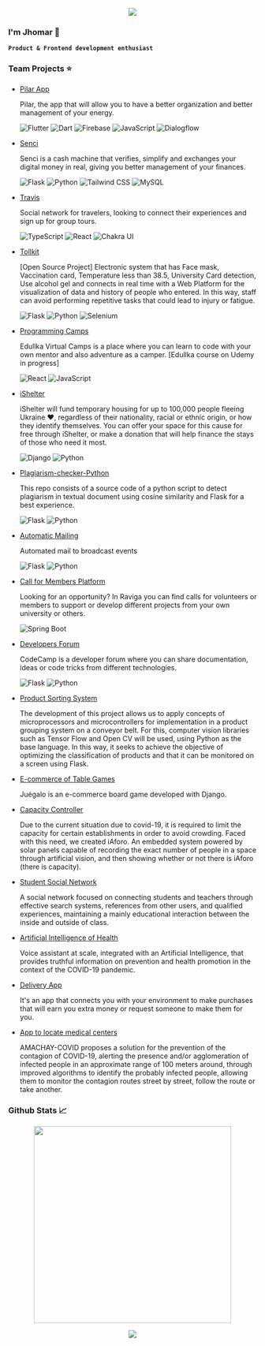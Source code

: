 <p align="center">
  <img src="https://capsule-render.vercel.app/api?type=waving&color=gradient&text=Hi!&height=100&section=header"/>
</p>

### I'm Jhomar 👋 
**`Product & Frontend development enthusiast`** 

### Team Projects :star:

- [Pilar App](https://github.com/Pilar-App/pilar-app)

  Pilar, the app that will allow you to have a better organization and better management of your energy.
  
  ![Flutter](https://img.shields.io/static/v1?style=for-the-badge&message=Flutter&color=02569B&logo=Flutter&logoColor=FFFFFF&label=) ![Dart](https://img.shields.io/static/v1?style=for-the-badge&message=Dart&color=0175C2&logo=Dart&logoColor=FFFFFF&label=) ![Firebase](https://img.shields.io/static/v1?style=for-the-badge&message=Firebase&color=222222&logo=Firebase&logoColor=FFCA28&label=) ![JavaScript](https://img.shields.io/static/v1?style=for-the-badge&message=JavaScript&color=222222&logo=JavaScript&logoColor=F7DF1E&label=) ![Dialogflow](https://img.shields.io/static/v1?style=for-the-badge&message=Dialogflow&color=222222&logo=Dialogflow&logoColor=FF9800&label=)

- [Senci](https://github.com/Jhomar1158-ux/SenciLovers)

  Senci is a cash machine that verifies, simplify and exchanges your digital money in real, giving you better management of your finances.
  
  ![Flask](https://img.shields.io/static/v1?style=for-the-badge&message=Flask&color=000000&logo=Flask&logoColor=FFFFFF&label=) ![Python](https://img.shields.io/static/v1?style=for-the-badge&message=Python&color=3776AB&logo=Python&logoColor=FFFFFF&label=) ![Tailwind CSS](https://img.shields.io/static/v1?style=for-the-badge&message=Tailwind+CSS&color=222222&logo=Tailwind+CSS&logoColor=06B6D4&label=) ![MySQL](https://img.shields.io/static/v1?style=for-the-badge&message=MySQL&color=4479A1&logo=MySQL&logoColor=FFFFFF&label=) 

- [Travis](https://github.com/No-Country/C7-07)

  Social network for travelers, looking to connect their experiences and sign up for group tours.
  
  ![TypeScript](https://img.shields.io/static/v1?style=for-the-badge&message=TypeScript&color=3178C6&logo=TypeScript&logoColor=FFFFFF&label=) ![React](https://img.shields.io/static/v1?style=for-the-badge&message=React&color=222222&logo=React&logoColor=61DAFB&label=) ![Chakra UI](https://img.shields.io/static/v1?style=for-the-badge&message=Chakra+UI&color=319795&logo=Chakra+UI&logoColor=FFFFFF&label=) 

- [Tollkit](https://github.com/TollKit/tollkit)

  [Open Source Project] Electronic system that has Face mask, Vaccination card, Temperature less than 38.5, University Card detection, Use alcohol gel and connects in real time with a Web Platform for the visualization of data and history of people who entered. In this way, staff can avoid performing repetitive tasks that could lead to injury or fatigue.
  
  ![Flask](https://img.shields.io/static/v1?style=for-the-badge&message=Flask&color=000000&logo=Flask&logoColor=FFFFFF&label=) ![Python](https://img.shields.io/static/v1?style=for-the-badge&message=Python&color=3776AB&logo=Python&logoColor=FFFFFF&label=) ![Selenium](https://img.shields.io/static/v1?style=for-the-badge&message=Selenium&color=43B02A&logo=Selenium&logoColor=FFFFFF&label=) 

  
- [Programming Camps](https://github.com/Edullka-Platform/edullka-platform)

  Edullka Virtual Camps is a place where you can learn to code with your own mentor and also adventure as a camper. [Edullka course on Udemy in progress]
  
  ![React](https://img.shields.io/static/v1?style=for-the-badge&message=React&color=222222&logo=React&logoColor=61DAFB&label=) ![JavaScript](https://img.shields.io/static/v1?style=for-the-badge&message=JavaScript&color=222222&logo=JavaScript&logoColor=F7DF1E&label=)

- [iShelter](https://github.com/CodingDojoHackathonTeam2/SafeMaps)

  iShelter will fund temporary housing for up to 100,000 people fleeing Ukraine ❤, regardless of their nationality, racial or ethnic origin, or how they identify     themselves. You can offer your space for this cause for free through iShelter, or make a donation that will help finance the stays of those who need it most.
  
  ![Django](https://img.shields.io/static/v1?style=for-the-badge&message=Django&color=092E20&logo=Django&logoColor=FFFFFF&label=) ![Python](https://img.shields.io/static/v1?style=for-the-badge&message=Python&color=3776AB&logo=Python&logoColor=FFFFFF&label=)

- [Plagiarism-checker-Python ](https://github.com/Jhomar1158-ux/Plagiarism-Checker-Project)

  This repo consists of a source code of a python script to detect plagiarism in textual document using cosine similarity and Flask for a best experience.
  
  ![Flask](https://img.shields.io/static/v1?style=for-the-badge&message=Flask&color=000000&logo=Flask&logoColor=FFFFFF&label=) ![Python](https://img.shields.io/static/v1?style=for-the-badge&message=Python&color=3776AB&logo=Python&logoColor=FFFFFF&label=) 

- [Automatic Mailing](https://github.com/Jhomar1158-ux/Mailing-RAS-UNI)

  Automated mail to broadcast events
  
  ![Flask](https://img.shields.io/static/v1?style=for-the-badge&message=Flask&color=000000&logo=Flask&logoColor=FFFFFF&label=) ![Python](https://img.shields.io/static/v1?style=for-the-badge&message=Python&color=3776AB&logo=Python&logoColor=FFFFFF&label=) 

- [Call for Members Platform](https://github.com/Jhomar1158-ux/Raviga)

  Looking for an opportunity? In Raviga you can find calls for volunteers or members to support or develop different projects from your own university or others.
  
  ![Spring Boot](https://img.shields.io/static/v1?style=for-the-badge&message=Spring+Boot&color=6DB33F&logo=Spring+Boot&logoColor=FFFFFF&label=)

- [Developers Forum](https://github.com/Jhomar1158-ux/code-camp)

  CodeCamp is a developer forum where you can share documentation, ideas or code tricks from different technologies.
  
    ![Flask](https://img.shields.io/static/v1?style=for-the-badge&message=Flask&color=000000&logo=Flask&logoColor=FFFFFF&label=) ![Python](https://img.shields.io/static/v1?style=for-the-badge&message=Python&color=3776AB&logo=Python&logoColor=FFFFFF&label=) 

- [Product Sorting System](https://github.com/Jhomar1158-ux/Proyecto-003)

  The development of this project allows us to apply concepts of microprocessors and microcontrollers for implementation in a product grouping system on a conveyor belt. For    this, computer vision libraries such as Tensor Flow and Open CV will be used, using Python as the base language. In this way, it seeks to achieve the objective of optimizing the classification of products and that it can be monitored on a screen using Flask.

- [E-commerce of Table Games](https://github.com/Jhomar1158-ux/ecommerce-de-juegos-de-mesa)

  Juégalo is an e-commerce board game developed with Django.
 
- [Capacity Controller](https://github.com/Jhomar1158-ux/iAforo-pruebas)

  Due to the current situation due to covid-19, it is required to limit the capacity for certain establishments in order to avoid crowding. Faced with this need, we created iAforo. An embedded system powered by solar panels capable of recording the exact number of people in a space through artificial vision, and then showing whether or not there is iAforo (there is capacity).
  
- [Student Social Network](https://github.com/JoCGM09/Izily-React)

  A social network focused on connecting students and teachers through effective search systems, references from other users, and qualified experiences, maintaining a mainly   educational interaction between the inside and outside of class.
  
- [Artificial Intelligence of Health](https://github.com/Jhomar1158-ux/KaliTeamUNI)

  Voice assistant at scale, integrated with an Artificial Intelligence, that provides truthful information on prevention and health promotion in the context of the COVID-19 pandemic.
 
  
- [Delivery App](https://github.com/Jhomar1158-ux/Somos-Qurier-App)
  
  It's an app that connects you with your environment to make purchases that will earn you extra money or request someone to make them for you.
  
- [App to locate medical centers](https://github.com/Jhomar1158-ux/Project-Amachay)
  
  AMACHAY-COVID proposes a solution for the prevention of the contagion of COVID-19, alerting the presence and/or agglomeration of infected people in an approximate range of   100 meters around, through improved algorithms to identify the probably infected people, allowing them to monitor the contagion routes street by street, follow the route or   take another.
  
### Github Stats 📈 

<p align="center">
 <img width="400px" src="https://github-readme-stats.vercel.app/api/top-langs/?username=Jhomar1158-ux&layout=compact&theme=radical&custom_title=Languages" /> 
 <br>
</p>

<p align="center">
  <img src="https://capsule-render.vercel.app/api?type=waving&color=gradient&height=100&width=100%&section=footer"/>
</p>
